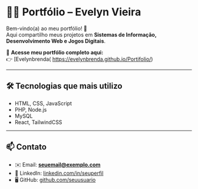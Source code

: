 # 👩‍💻 Portfólio – Evelyn Vieira  

Bem-vindo(a) ao meu portfólio! 🚀  
Aqui compartilho meus projetos em **Sistemas de Informação, Desenvolvimento Web e Jogos Digitais**.  

🔗 **Acesse meu portfólio completo aqui:**  
👉 [Evelynbrenda( https://evelynbrenda.github.io/Portifolio/)  

---

## 🛠️ Tecnologias que mais utilizo  

- HTML, CSS, JavaScript  
- PHP, Node.js  
- MySQL  
- React, TailwindCSS    

---

## 📫 Contato  

- ✉️ Email: **seuemail@exemplo.com**  
- 💼 LinkedIn: [linkedin.com/in/seuperfil](https://linkedin.com/in/seuperfil)  
- 🖥️ GitHub: [github.com/seuusuario](https://github.com/seuusuario)  
